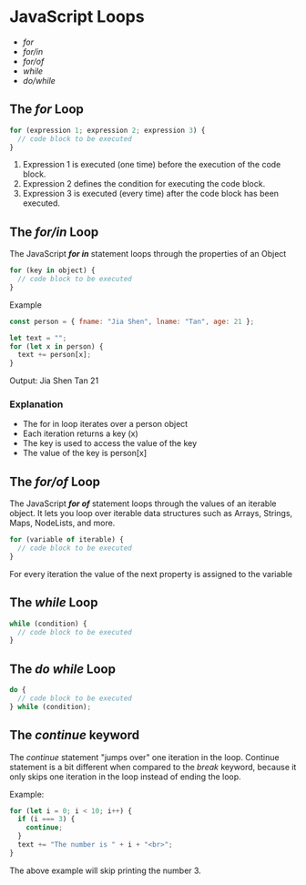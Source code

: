 # JavaScript Loops

- _for_
- _for/in_
- _for/of_
- _while_
- _do/while_

## The **_for_** Loop

```javascript
for (expression 1; expression 2; expression 3) {
  // code block to be executed
}
```

1. Expression 1 is executed (one time) before the execution of the code block.
2. Expression 2 defines the condition for executing the code block.
3. Expression 3 is executed (every time) after the code block has been executed.

## The **_for/in_** Loop

The JavaScript **_for in_** statement loops through the properties of an Object

```javascript
for (key in object) {
  // code block to be executed
}
```

Example

```javascript
const person = { fname: "Jia Shen", lname: "Tan", age: 21 };

let text = "";
for (let x in person) {
  text += person[x];
}
```

Output: Jia Shen Tan 21

### Explanation

- The for in loop iterates over a person object
- Each iteration returns a key (x)
- The key is used to access the value of the key
- The value of the key is person[x]

## The **_for/of_** Loop

The JavaScript **_for of_** statement loops through the values of an iterable object.
It lets you loop over iterable data structures such as Arrays, Strings, Maps, NodeLists, and more.

```javascript
for (variable of iterable) {
  // code block to be executed
}
```

For every iteration the value of the next property is assigned to the variable

## The **_while_** Loop

```javascript
while (condition) {
  // code block to be executed
}
```

## The **_do while_** Loop

```javascript
do {
  // code block to be executed
} while (condition);
```

## The **_continue_** keyword

The _continue_ statement "jumps over" one iteration in the loop.
Continue statement is a bit different when compared to the _break_ keyword, because it only skips one iteration in the loop instead of ending the loop.

Example:

```javascript
for (let i = 0; i < 10; i++) {
  if (i === 3) {
    continue;
  }
  text += "The number is " + i + "<br>";
}
```

The above example will skip printing the number 3.
